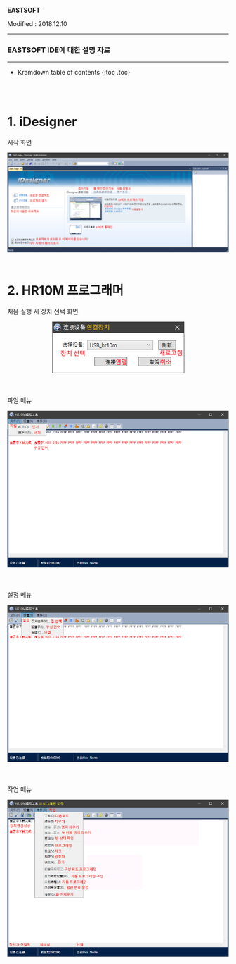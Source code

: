 **EASTSOFT**

Modified : 2018.12.10

---

<h3>EASTSOFT IDE에 대한 설명 자료</h3>

---

* Kramdown table of contents
{:toc .toc}

<br>


<br>

# 1. iDesigner

시작 화면

<div align="center">
    <img src="./images/000.png" alt="시작 화면">
</div>


<br>


# 2. HR10M 프로그래머

처음 실행 시 장치 선택 화면

<div align="center">
    <img src="./images/100.png" alt="장치 선택">
</div>
<br>
<br>

파일 메뉴

<div align="center">
    <img src="./images/101.png" alt="파일 메뉴">
</div>
<br>
<br>

설정 메뉴

<div align="center">
    <img src="./images/102.png" alt="설정 메뉴">
</div>
<br>
<br>


작업 메뉴

<div align="center">
    <img src="./images/103.png" alt="작업 메뉴">
</div>
<br>
<br>


<br>
